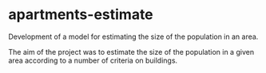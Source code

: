 # apartments-estimate
Development of a model for estimating the size of the population in an area.

The aim of the project was to estimate the size of the population in a given area according to a number of criteria on buildings.
